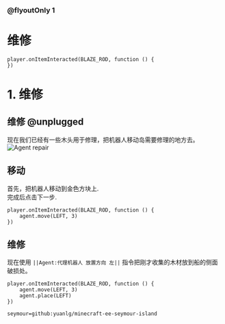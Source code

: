 

### @flyoutOnly 1

# 维修

```template
player.onItemInteracted(BLAZE_ROD, function () {
})
```

# 1. 维修

## 维修 @unplugged

现在我们已经有一些木头用于修理，把机器人移动岛需要修理的地方去。      
![Agent repair](https://yuanlg.cn:4438/mce/minecraft-ee-seymour-island/media/task0-place.gif)

## 移动
首先，把机器人移动到金色方块上.   
完成后点击下一步.      

```blocks
player.onItemInteracted(BLAZE_ROD, function () {
    agent.move(LEFT, 3)
})
```

## 维修
现在使用 ``||Agent:代理机器人 放置方向 左||`` 指令把刚才收集的木材放到船的侧面破损处。

```blocks
player.onItemInteracted(BLAZE_ROD, function () {
    agent.move(LEFT, 3)
    agent.place(LEFT)
})

```

```package
seymour=github:yuanlg/minecraft-ee-seymour-island
```
